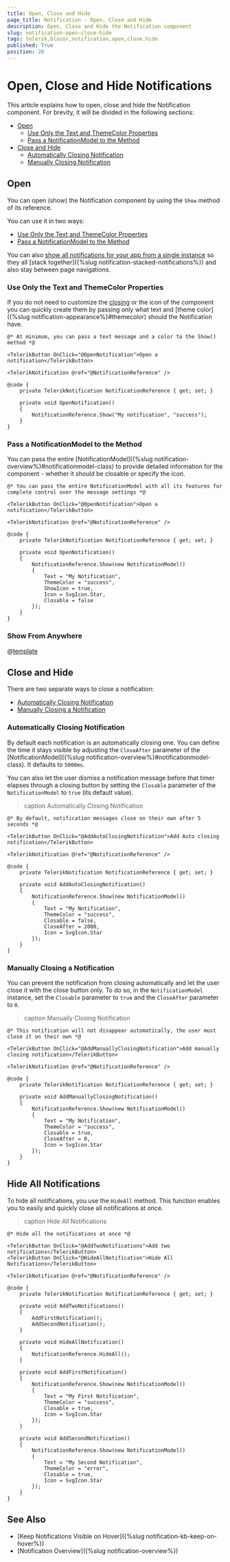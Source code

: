 ```yaml
---
title: Open, Close and Hide
page_title: Notification - Open, Close and Hide
description: Open, Close and Hide the Notification component
slug: notification-open-close-hide
tags: telerik,blazor,notification,open,close,hide
published: True
position: 20
---
```


# Open, Close and Hide Notifications


This article explains how to open, close and hide the Notification component. For brevity, it will be divided in the following sections:

* [Open](#open)
    * [Use Only the Text and ThemeColor Properties](#use-only-the-text-and-themecolor-properties)
    * [Pass a NotificationModel to the Method](#pass-a-notificationmodel-to-the-method)
* [Close and Hide](#close-and-hide)
    * [Automatically Closing Notification](#automatically-closing-notification)
    * [Manually Closing Notification](#manually-closing-notification)

## Open

You can open (show) the Notification component by using the `Show` method of its reference.

You can use it in two ways:

* [Use Only the Text and ThemeColor Properties](#use-only-the-text-and-themecolor-properties)
* [Pass a NotificationModel to the Method](#pass-a-notificationmodel-to-the-method)

You can also [show all notifications for your app from a single instance](#show-from-anywhere) so they all [stack together]({%slug notification-stacked-notifications%}) and also stay between page navigations.

### Use Only the Text and ThemeColor Properties

If you do not need to customize the [closing](#close-and-hide) or the icon of the component you can quickly create them by passing only what text and [theme color]({%slug notification-appearance%}#themecolor) should the Notification have.

````CSHTML
@* At minimum, you can pass a text message and a color to the Show() method *@

<TelerikButton OnClick="@OpenNotification">Open a notification</TelerikButton>

<TelerikNotification @ref="@NotificationReference" />

@code {
    private TelerikNotification NotificationReference { get; set; }

    private void OpenNotification()
    {
        NotificationReference.Show("My notification", "success");
    }
}
````

### Pass a NotificationModel to the Method

You can pass the entire [NotificationModel]({%slug notification-overview%}#notificationmodel-class) to provide detailed information for the component - whether it should be closable or specify the icon. 

````CSHTML
@* You can pass the entire NotificationModel with all its features for complete control over the message settings *@

<TelerikButton OnClick="@OpenNotification">Open a notification</TelerikButton>

<TelerikNotification @ref="@NotificationReference" />

@code {
    private TelerikNotification NotificationReference { get; set; }

    private void OpenNotification()
    {
        NotificationReference.Show(new NotificationModel()
        {
            Text = "My Notification",
            ThemeColor = "success",
            ShowIcon = true,
            Icon = SvgIcon.Star,
            Closable = false
        });
    }
}
````

### Show From Anywhere

@[template](/_contentTemplates/notification/templates.md#one-instance-per-app-link)

## Close and Hide

There are two separate ways to close a notification:

* [Automatically Closing Notification](#automatically-closing-notification)
* [Manually Closing a Notification](#manually-closing-a-notification)

### Automatically Closing Notification

By default each notification is an automatically closing one. You can define the time it stays visible by adjusting the `CloseAfter` parameter of the [NotificationModel]({%slug notification-overview%}#notificationmodel-class). It defaults to `5000ms`.

You can also let the user dismiss a notification message before that timer elapses through a closing button by setting the `Closable` parameter of the `NotificationModel` to `true` (its default value).

>caption Automatically Closing Notification

````CSHTML
@* By default, notification messages close on their own after 5 seconds *@

<TelerikButton OnClick="@AddAutoClosingNotification">Add Auto closing notification</TelerikButton>

<TelerikNotification @ref="@NotificationReference" />

@code {
    private TelerikNotification NotificationReference { get; set; }

    private void AddAutoClosingNotification()
    {
        NotificationReference.Show(new NotificationModel()
        {
            Text = "My Notification",
            ThemeColor = "success",
            Closable = false,
            CloseAfter = 2000,
            Icon = SvgIcon.Star
        });
    }
}
````

### Manually Closing a Notification

You can prevent the notification from closing automatically and let the user close it with the close button only. To do so, in the `NotificationModel` instance, set the `Closable` parameter to `true` and the `CloseAfter` parameter to `0`.

>caption Manually Closing Notification

````CSHTML
@* This notification will not disappear automatically, the user must close it on their own *@

<TelerikButton OnClick="@AddManuallyClosingNotification">Add manually closing notification</TelerikButton>

<TelerikNotification @ref="@NotificationReference" />

@code {
    private TelerikNotification NotificationReference { get; set; }

    private void AddManuallyClosingNotification()
    {
        NotificationReference.Show(new NotificationModel()
        {
            Text = "My Notification",
            ThemeColor = "success",
            Closable = true,
            CloseAfter = 0,
            Icon = SvgIcon.Star
        });
    }
}
````

## Hide All Notifications

To hide all notifications, you use the `HideAll` method. This function enables you to easily and quickly close all notifications at once.

>caption Hide All Notifications

````CSHTML
@* Hide all the notifications at once *@

<TelerikButton OnClick="@AddTwoNotifications">Add two notifications</TelerikButton>
<TelerikButton OnClick="@HideAllNotification">Hide All Notifications</TelerikButton>

<TelerikNotification @ref="@NotificationReference" />

@code {
    private TelerikNotification NotificationReference { get; set; }

    private void AddTwoNotifications()
    {
        AddFirstNotification();
        AddSecondNotification();
    }

    private void HideAllNotification()
    {
        NotificationReference.HideAll();
    }

    private void AddFirstNotification()
    {
        NotificationReference.Show(new NotificationModel()
        {
            Text = "My First Notification",
            ThemeColor = "success",
            Closable = true,
            Icon = SvgIcon.Star
        });
    }

    private void AddSecondNotification()
    {
        NotificationReference.Show(new NotificationModel()
        {
            Text = "My Second Notification",
            ThemeColor = "error",
            Closable = true,
            Icon = SvgIcon.Star
        });
    }
}
````

## See Also

* [Keep Notifications Visible on Hover]({%slug notification-kb-keep-on-hover%})
* [Notification Overview]({%slug notification-overview%})
